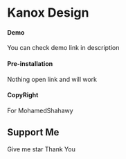 # Kanox Design

#### Demo
You can check demo link in description 

#### Pre-installation
Nothing open link and will work

#### CopyRight
For MohamedShahawy

## Support Me
 Give me star Thank You
